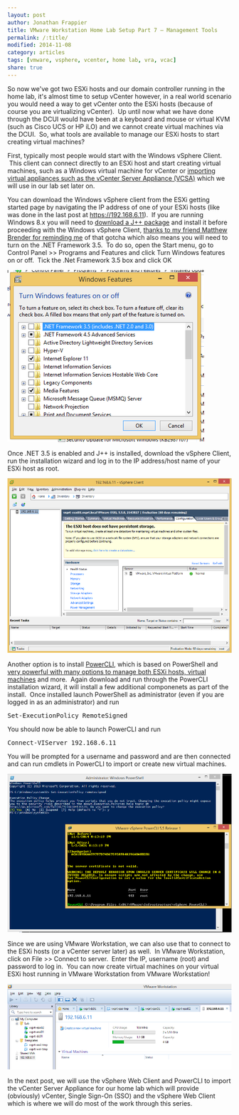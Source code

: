 ```yaml
---
layout: post
author: Jonathan Frappier
title: VMware Workstation Home Lab Setup Part 7 – Management Tools
permalink: /:title/
modified: 2014-11-08
category: articles
tags: [vmware, vsphere, vcenter, home lab, vra, vcac]
share: true
---
```

So now we've got two ESXi hosts and our domain controller running in the home lab, it's almost time to setup vCenter however, in a real world scenario you would need a way to get vCenter onto the ESXi hosts (because of course you are virtualizing vCenter).  Up until now what we have done through the DCUI would have been at a keyboard and mouse or virtual KVM (such as Cisco UCS or HP iLO) and we cannot create virtual machines via the DCUI.  So, what tools are available to manage our ESXi hosts to start creating virtual machines?

First, typically most people would start with the Windows vSphere Client.  This client can connect directly to an ESXi host and start creating virtual machines, such as a Windows virtual machine for vCenter or <a title="Installing the vCenter Server Appliance 5.5.0b #VCSA" href="http://www.virtxpert.com/installing-vcenter-server-appliance-5-5-0b/">importing virtual appliances such as the vCenter Server Appliance (VCSA)</a> which we will use in our lab set later on.

You can download the Windows vSphere client from the ESXi getting started page by navigating the IP address of one of your ESXi hosts (like was done in the last post at https://192.168.6.11).  If you are running Windows 8.x you will need to <a href="http://www.microsoft.com/en-us/download/details.aspx?id=15468" target="_blank">download a J++ package</a> and install it before proceeding with the Windows vSphere Client, <a href="http://itechthereforeiam.com/2013/12/quick-post-trouble-installing-vsphere-on-windows-8-1/" target="_blank">thanks to my friend Matthew Brender for reminding me</a> of that gotcha which also means you will need to turn on the .NET Framework 3.5.  To do so, open the Start menu, go to Control Panel &gt;&gt; Programs and Features and click Turn Windows features on or off.  Tick the .Net Framework 3.5 box and click OK

<img src="/images/fulls/enable-dotnet35-windows81.png" class="fit image">

Once .NET 3.5 is enabled and J++ is installed, download the vSphere Client, run the installation wizard and log in to the IP address/host name of your ESXi host as root.

<img src="/images/fulls/vsphere-client.png" class="fit image">

Another option is to install <a href="http://blogs.vmware.com/PowerCLI/2014/03/new-release-vsphere-powercli-5-5-r2.html" target="_blank">PowerCLI</a>, which is based on PowerShell and <a href="http://www.slideshare.net/JonathanFrappier/providence-vmug-powercli?ref=https://www.linkedin.com/in/jonathanfrappier" target="_blank">very powerful with many options to manage both ESXi hosts, virtual machines</a> and more.  Again download and run through the PowerCLI installation wizard, it will install a few additional componenets as part of the install.  Once installed launch PowerShell as administrator (even if you are logged in as an administrator) and run
<pre>Set-ExecutionPolicy RemoteSigned</pre>
You should now be able to launch PowerCLI and run
<pre>Connect-VIServer 192.168.6.11</pre>
You will be prompted for a username and password and are then connected and can run cmdlets in PowerCLI to import or create new virtual machines.

<img src="/images/fulls/powershell-powercli.png" class="fit image">

Since we are using VMware Workstation, we can also use that to connect to the ESXi hosts (or a vCenter server later) as well.  In VMware Workstation, click on File &gt;&gt; Connect to server.  Enter the IP, username (root) and password to log in.  You can now create virtual machines on your virtual ESXi host running in VMware Workstation from VMware Workstation!

<img src="/images/fulls/esxi-vmware-workstation.png" class="fit image">

In the next post, we will use the vSphere Web Client and PowerCLI to import the vCenter Server Appliance for our home lab which will provide (obviously) vCenter, Single Sign-On (SSO) and the vSphere Web Client which is where we will do most of the work through this series.